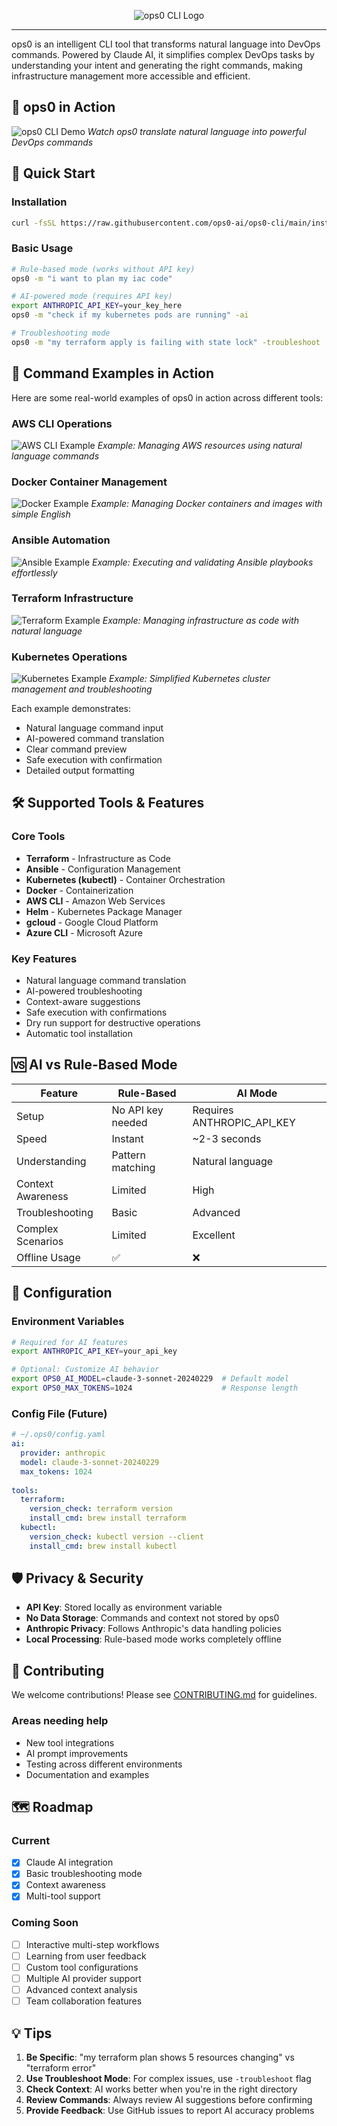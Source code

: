 <p align="center">
  <img src="assets/logo.png" alt="ops0 CLI Logo">
</p>

---

ops0 is an intelligent CLI tool that transforms natural language into DevOps commands. Powered by Claude AI, it simplifies complex DevOps tasks by understanding your intent and generating the right commands, making infrastructure management more accessible and efficient.

## 🎥 ops0 in Action

![ops0 CLI Demo](assets/ops0cli.gif)
*Watch ops0 translate natural language into powerful DevOps commands*

## 🚀 Quick Start

### Installation
```bash
curl -fsSL https://raw.githubusercontent.com/ops0-ai/ops0-cli/main/install.sh | bash
```

### Basic Usage
```bash
# Rule-based mode (works without API key)
ops0 -m "i want to plan my iac code"

# AI-powered mode (requires API key)
export ANTHROPIC_API_KEY=your_key_here
ops0 -m "check if my kubernetes pods are running" -ai

# Troubleshooting mode
ops0 -m "my terraform apply is failing with state lock" -troubleshoot
```

## 📸 Command Examples in Action

Here are some real-world examples of ops0 in action across different tools:

### AWS CLI Operations
![AWS CLI Example](assets/aws.png)
*Example: Managing AWS resources using natural language commands*

### Docker Container Management
![Docker Example](assets/docker.png)
*Example: Managing Docker containers and images with simple English*

### Ansible Automation
![Ansible Example](assets/ansible.png)
*Example: Executing and validating Ansible playbooks effortlessly*

### Terraform Infrastructure
![Terraform Example](assets/terraform.png)
*Example: Managing infrastructure as code with natural language*

### Kubernetes Operations
![Kubernetes Example](assets/kubernetes.png)
*Example: Simplified Kubernetes cluster management and troubleshooting*

Each example demonstrates:
- Natural language command input
- AI-powered command translation
- Clear command preview
- Safe execution with confirmation
- Detailed output formatting

## 🛠️ Supported Tools & Features

### Core Tools
- **Terraform** - Infrastructure as Code
- **Ansible** - Configuration Management
- **Kubernetes (kubectl)** - Container Orchestration
- **Docker** - Containerization
- **AWS CLI** - Amazon Web Services
- **Helm** - Kubernetes Package Manager
- **gcloud** - Google Cloud Platform
- **Azure CLI** - Microsoft Azure

### Key Features
- Natural language command translation
- AI-powered troubleshooting
- Context-aware suggestions
- Safe execution with confirmations
- Dry run support for destructive operations
- Automatic tool installation

## 🆚 AI vs Rule-Based Mode

| Feature | Rule-Based | AI Mode |
|---------|------------|---------|
| Setup | No API key needed | Requires ANTHROPIC_API_KEY |
| Speed | Instant | ~2-3 seconds |
| Understanding | Pattern matching | Natural language |
| Context Awareness | Limited | High |
| Troubleshooting | Basic | Advanced |
| Complex Scenarios | Limited | Excellent |
| Offline Usage | ✅ | ❌ |

## 🔧 Configuration

### Environment Variables
```bash
# Required for AI features
export ANTHROPIC_API_KEY=your_api_key

# Optional: Customize AI behavior
export OPS0_AI_MODEL=claude-3-sonnet-20240229  # Default model
export OPS0_MAX_TOKENS=1024                    # Response length
```

### Config File (Future)
```yaml
# ~/.ops0/config.yaml
ai:
  provider: anthropic
  model: claude-3-sonnet-20240229
  max_tokens: 1024
  
tools:
  terraform:
    version_check: terraform version
    install_cmd: brew install terraform
  kubectl:
    version_check: kubectl version --client
    install_cmd: brew install kubectl
```

## 🛡️ Privacy & Security

- **API Key**: Stored locally as environment variable
- **No Data Storage**: Commands and context not stored by ops0
- **Anthropic Privacy**: Follows Anthropic's data handling policies
- **Local Processing**: Rule-based mode works completely offline

## 🤝 Contributing

We welcome contributions! Please see [CONTRIBUTING.md](CONTRIBUTING.md) for guidelines.

### Areas needing help
- New tool integrations
- AI prompt improvements
- Testing across different environments
- Documentation and examples

## 🗺️ Roadmap

### Current
- [x] Claude AI integration
- [x] Basic troubleshooting mode
- [x] Context awareness
- [x] Multi-tool support

### Coming Soon
- [ ] Interactive multi-step workflows
- [ ] Learning from user feedback
- [ ] Custom tool configurations
- [ ] Multiple AI provider support
- [ ] Advanced context analysis
- [ ] Team collaboration features

## 💡 Tips

1. **Be Specific**: "my terraform plan shows 5 resources changing" vs "terraform error"
2. **Use Troubleshoot Mode**: For complex issues, use `-troubleshoot` flag
3. **Check Context**: AI works better when you're in the right directory
4. **Review Commands**: Always review AI suggestions before confirming
5. **Provide Feedback**: Use GitHub issues to report AI accuracy problems